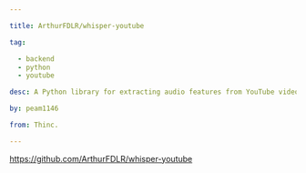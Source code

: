 ```yaml
---

title: ArthurFDLR/whisper-youtube 

tag: 

  - backend
  - python
  - youtube 

desc: A Python library for extracting audio features from YouTube videos. 

by: peam1146 

from: Thinc. 

---
```




https://github.com/ArthurFDLR/whisper-youtube 


